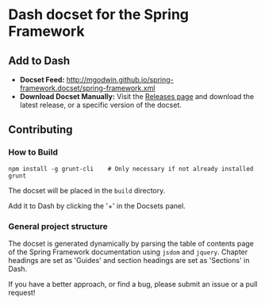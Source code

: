 # Dash docset for the Spring Framework

## Add to Dash

* __Docset Feed:__ http://mgodwin.github.io/spring-framework.docset/spring-framework.xml
* __Download Docset Manually:__ Visit the [Releases page](https://github.com/mgodwin/spring-framework.docset/releases) and download the latest release, or a specific version of the docset.


## Contributing

### How to Build

    npm install -g grunt-cli    # Only necessary if not already installed
    grunt

The docset will be placed in the `build` directory.

Add it to Dash by clicking the '+' in the Docsets panel.

### General project structure
The docset is generated dynamically by parsing the table of contents page of the Spring Framework documentation using `jsdom` and `jquery`.  Chapter headings are set as 'Guides' and section headings are set as 'Sections' in Dash.  

If you have a better approach, or find a bug, please submit an issue or a pull request!
